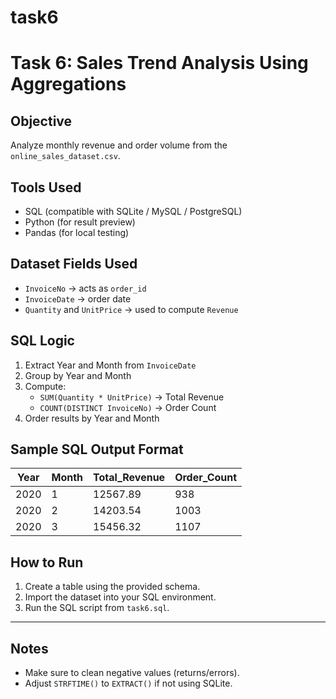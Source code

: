 # task6
# Task 6: Sales Trend Analysis Using Aggregations

## Objective
Analyze monthly revenue and order volume from the `online_sales_dataset.csv`.

## Tools Used
- SQL (compatible with SQLite / MySQL / PostgreSQL)
- Python (for result preview)
- Pandas (for local testing)

## Dataset Fields Used
- `InvoiceNo` → acts as `order_id`
- `InvoiceDate` → order date
- `Quantity` and `UnitPrice` → used to compute `Revenue`

## SQL Logic
1. Extract Year and Month from `InvoiceDate`
2. Group by Year and Month
3. Compute:
   - `SUM(Quantity * UnitPrice)` → Total Revenue
   - `COUNT(DISTINCT InvoiceNo)` → Order Count
4. Order results by Year and Month

## Sample SQL Output Format

| Year | Month | Total_Revenue | Order_Count |
|------|-------|----------------|--------------|
| 2020 | 1     | 12567.89       | 938          |
| 2020 | 2     | 14203.54       | 1003         |
| 2020 | 3     | 15456.32       | 1107         |

## How to Run
1. Create a table using the provided schema.
2. Import the dataset into your SQL environment.
3. Run the SQL script from `task6.sql`.

---

## Notes
- Make sure to clean negative values (returns/errors).
- Adjust `STRFTIME()` to `EXTRACT()` if not using SQLite.

